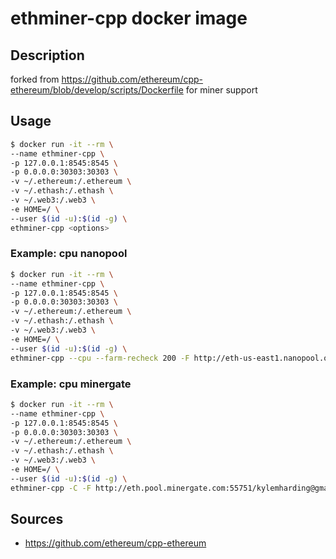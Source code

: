 # ethminer-cpp docker image

## Description

forked from https://github.com/ethereum/cpp-ethereum/blob/develop/scripts/Dockerfile for miner support

## Usage
```bash
$ docker run -it --rm \
--name ethminer-cpp \
-p 127.0.0.1:8545:8545 \
-p 0.0.0.0:30303:30303 \
-v ~/.ethereum:/.ethereum \
-v ~/.ethash:/.ethash \
-v ~/.web3:/.web3 \
-e HOME=/ \
--user $(id -u):$(id -g) \
ethminer-cpp <options>
```

### Example: cpu nanopool
```bash
$ docker run -it --rm \
--name ethminer-cpp \
-p 127.0.0.1:8545:8545 \
-p 0.0.0.0:30303:30303 \
-v ~/.ethereum:/.ethereum \
-v ~/.ethash:/.ethash \
-v ~/.web3:/.web3 \
-e HOME=/ \
--user $(id -u):$(id -g) \
ethminer-cpp --cpu --farm-recheck 200 -F http://eth-us-east1.nanopool.org:8888/0xde3a9EDfe3b285659Ae594F00Bfd2EB783D1443c
```

### Example: cpu minergate
```bash
$ docker run -it --rm \
--name ethminer-cpp \
-p 127.0.0.1:8545:8545 \
-p 0.0.0.0:30303:30303 \
-v ~/.ethereum:/.ethereum \
-v ~/.ethash:/.ethash \
-v ~/.web3:/.web3 \
-e HOME=/ \
--user $(id -u):$(id -g) \
ethminer-cpp -C -F http://eth.pool.minergate.com:55751/kylemharding@gmail.com --disable-submit-hashrate
```

## Sources

* https://github.com/ethereum/cpp-ethereum
